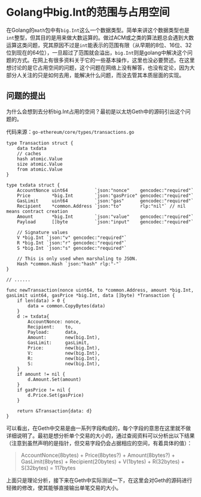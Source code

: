 # Golang中big.Int的范围与占用空间

在Golang的`math`包中有`big.Int`这么一个数据类型。简单来讲这个数据类型也是`int`整型，但其目的是用来做大数运算的。做过ACM或之类的算法题总会遇到大数运算这类问题，究其原因不过是`int`能表示的范围有限（从早期的8位、16位、32位到现在的64位），一旦超过了范围就会溢出，`big.Int`则是golang中解决这个问题的方式。在网上有很多资料关于它的一些基本操作，这里也没必要赘述。在这里想讨论的是它占用空间的问题，这个问题在网络上没有解答，也没有定论，因为大部分人关注的只是如何去用，能解决什么问题，而没去管其本质层面的实现。

## 问题的提出

为什么会想到去分析big.Int占用的空间？最初是以太坊Geth中的源码引出这个问题的。

代码来源：`go-ethereum/core/types/transactions.go`

``` golang
type Transaction struct {
	data txdata
	// caches
	hash atomic.Value
	size atomic.Value
	from atomic.Value
}

type txdata struct {
	AccountNonce uint64          `json:"nonce"    gencodec:"required"`
	Price        *big.Int        `json:"gasPrice" gencodec:"required"`
	GasLimit     uint64          `json:"gas"      gencodec:"required"`
	Recipient    *common.Address `json:"to"       rlp:"nil"` // nil means contract creation
	Amount       *big.Int        `json:"value"    gencodec:"required"`
	Payload      []byte          `json:"input"    gencodec:"required"`

	// Signature values
	V *big.Int `json:"v" gencodec:"required"`
	R *big.Int `json:"r" gencodec:"required"`
	S *big.Int `json:"s" gencodec:"required"`

	// This is only used when marshaling to JSON.
	Hash *common.Hash `json:"hash" rlp:"-"`
}

// ......

func newTransaction(nonce uint64, to *common.Address, amount *big.Int, gasLimit uint64, gasPrice *big.Int, data []byte) *Transaction {
	if len(data) > 0 {
		data = common.CopyBytes(data)
	}
	d := txdata{
		AccountNonce: nonce,
		Recipient:    to,
		Payload:      data,
		Amount:       new(big.Int),
		GasLimit:     gasLimit,
		Price:        new(big.Int),
		V:            new(big.Int),
		R:            new(big.Int),
		S:            new(big.Int),
	}
	if amount != nil {
		d.Amount.Set(amount)
	}
	if gasPrice != nil {
		d.Price.Set(gasPrice)
	}

	return &Transaction{data: d}
}
```

可以看出，在Geth中交易是由一系列字段构成的，每个字段的意思在这里就不做详细说明了。最初是想分析单个交易的大小的，通过查阅资料可以分析出以下结果（注意到虽然声明的是指针，但交易字段仍会占据相应的空间，有着具体的值）：

> AccountNonce(8bytes) + Price(8bytes?) + Amount(8bytes?) + GasLimit(8bytes) + Recipient(20bytes) + V(1bytes) + R(32bytes) + S(32bytes) = 117bytes

上面只是理论分析，接下来在Geth中实际测试一下，在这里会对Geth的源码进行轻微的修改，使其能够直接输出单笔交易的大小。
